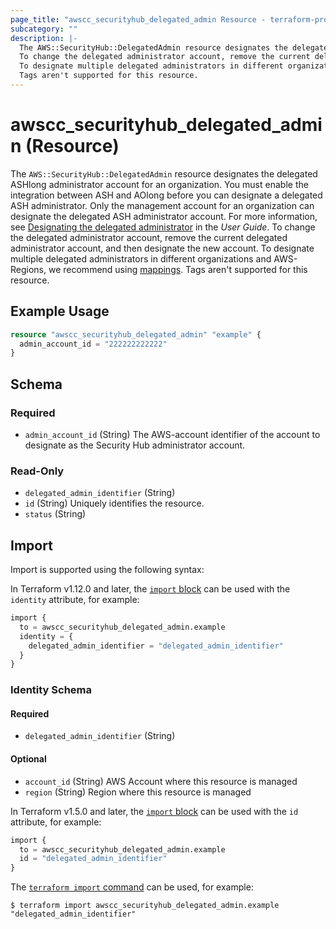 ```yaml
---
page_title: "awscc_securityhub_delegated_admin Resource - terraform-provider-awscc"
subcategory: ""
description: |-
  The AWS::SecurityHub::DelegatedAdmin resource designates the delegated ASHlong administrator account for an organization. You must enable the integration between ASH and AOlong before you can designate a delegated ASH administrator. Only the management account for an organization can designate the delegated ASH administrator account. For more information, see Designating the delegated administrator https://docs.aws.amazon.com/securityhub/latest/userguide/designate-orgs-admin-account.html#designate-admin-instructions in the User Guide.
  To change the delegated administrator account, remove the current delegated administrator account, and then designate the new account.
  To designate multiple delegated administrators in different organizations and AWS-Regions, we recommend using mappings https://docs.aws.amazon.com/AWSCloudFormation/latest/UserGuide/mappings-section-structure.html.
  Tags aren't supported for this resource.
---
```


# awscc_securityhub_delegated_admin (Resource)

The ``AWS::SecurityHub::DelegatedAdmin`` resource designates the delegated ASHlong administrator account for an organization. You must enable the integration between ASH and AOlong before you can designate a delegated ASH administrator. Only the management account for an organization can designate the delegated ASH administrator account. For more information, see [Designating the delegated administrator](https://docs.aws.amazon.com/securityhub/latest/userguide/designate-orgs-admin-account.html#designate-admin-instructions) in the *User Guide*.
 To change the delegated administrator account, remove the current delegated administrator account, and then designate the new account.
 To designate multiple delegated administrators in different organizations and AWS-Regions, we recommend using [mappings](https://docs.aws.amazon.com/AWSCloudFormation/latest/UserGuide/mappings-section-structure.html).
 Tags aren't supported for this resource.

## Example Usage

```terraform
resource "awscc_securityhub_delegated_admin" "example" {
  admin_account_id = "222222222222"
}
```

<!-- schema generated by tfplugindocs -->
## Schema

### Required

- `admin_account_id` (String) The AWS-account identifier of the account to designate as the Security Hub administrator account.

### Read-Only

- `delegated_admin_identifier` (String)
- `id` (String) Uniquely identifies the resource.
- `status` (String)

## Import

Import is supported using the following syntax:

In Terraform v1.12.0 and later, the [`import` block](https://developer.hashicorp.com/terraform/language/import) can be used with the `identity` attribute, for example:

```terraform
import {
  to = awscc_securityhub_delegated_admin.example
  identity = {
    delegated_admin_identifier = "delegated_admin_identifier"
  }
}
```

<!-- schema generated by tfplugindocs -->
### Identity Schema

#### Required

- `delegated_admin_identifier` (String)

#### Optional

- `account_id` (String) AWS Account where this resource is managed
- `region` (String) Region where this resource is managed

In Terraform v1.5.0 and later, the [`import` block](https://developer.hashicorp.com/terraform/language/import) can be used with the `id` attribute, for example:

```terraform
import {
  to = awscc_securityhub_delegated_admin.example
  id = "delegated_admin_identifier"
}
```

The [`terraform import` command](https://developer.hashicorp.com/terraform/cli/commands/import) can be used, for example:

```shell
$ terraform import awscc_securityhub_delegated_admin.example "delegated_admin_identifier"
```